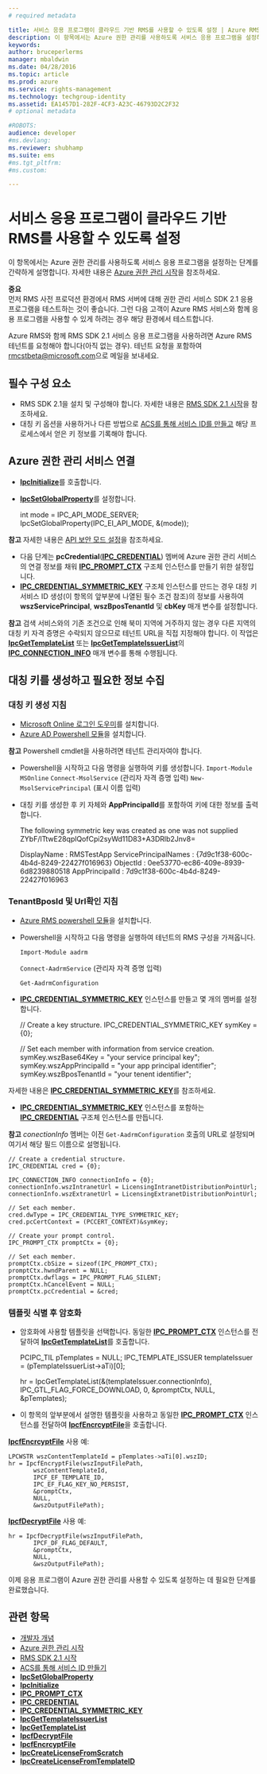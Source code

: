 ```yaml
---
# required metadata

title: 서비스 응용 프로그램이 클라우드 기반 RMS를 사용할 수 있도록 설정 | Azure RMS
description: 이 항목에서는 Azure 권한 관리를 사용하도록 서비스 응용 프로그램을 설정하는 단계를 간략하게 설명합니다.
keywords:
author: bruceperlerms
manager: mbaldwin
ms.date: 04/28/2016
ms.topic: article
ms.prod: azure
ms.service: rights-management
ms.technology: techgroup-identity
ms.assetid: EA1457D1-282F-4CF3-A23C-46793D2C2F32
# optional metadata

#ROBOTS:
audience: developer
#ms.devlang:
ms.reviewer: shubhamp
ms.suite: ems
#ms.tgt_pltfrm:
#ms.custom:

---
```


# 서비스 응용 프로그램이 클라우드 기반 RMS를 사용할 수 있도록 설정

이 항목에서는 Azure 권한 관리를 사용하도록 서비스 응용 프로그램을 설정하는 단계를 간략하게 설명합니다. 자세한 내용은 [Azure 권한 관리 시작](https://technet.microsoft.com/en-us/library/jj585016.aspx)을 참조하세요.

**중요**  
먼저 RMS 사전 프로덕션 환경에서 RMS 서버에 대해 권한 관리 서비스 SDK 2.1 응용 프로그램을 테스트하는 것이 좋습니다. 그런 다음 고객이 Azure RMS 서비스와 함께 응용 프로그램을 사용할 수 있게 하려는 경우 해당 환경에서 테스트합니다.

Azure RMS와 함께 RMS SDK 2.1 서비스 응용 프로그램을 사용하려면 Azure RMS 테넌트를 요청해야 합니다(아직 없는 경우). 테넌트 요청을 포함하여 <rmcstbeta@microsoft.com>으로 메일을 보내세요.

## 필수 구성 요소

-   RMS SDK 2.1을 설치 및 구성해야 합니다. 자세한 내용은 [RMS SDK 2.1 시작](getting-started-with-ad-rms-2-0.md)을 참조하세요.
-   대칭 키 옵션을 사용하거나 다른 방법으로 [ACS를 통해 서비스 ID를 만들고](https://msdn.microsoft.com/en-us/library/gg185924.aspx) 해당 프로세스에서 얻은 키 정보를 기록해야 합니다.

## Azure 권한 관리 서비스 연결

-   [**IpcInitialize**](/rights-management/sdk/2.1/api/win/functions#msipc_ipcinitialize)를 호출합니다.
-   [**IpcSetGlobalProperty**](/rights-management/sdk/2.1/api/win/functions#msipc_ipcsetglobalproperty)를 설정합니다.


    int mode = IPC_API_MODE_SERVER;
    IpcSetGlobalProperty(IPC_EI_API_MODE, &(mode));


**참고** 자세한 내용은 [API 보안 모드 설정](setting-the-api-security-mode-api-mode.md)을 참조하세요.

     

-   다음 단계는 **pcCredential**([**IPC\_CREDENTIAL**](/rights-management/sdk/2.1/api/win/ipc_credential#msipc_ipc_credential)) 멤버에 Azure 권한 관리 서비스의 연결 정보를 채워 [**IPC\_PROMPT\_CTX**](/rights-management/sdk/2.1/api/win/ipc_prompt_ctx#msipc_ipc_prompt_ctx) 구조체 인스턴스를 만들기 위한 설정입니다.
-   [**IPC\_CREDENTIAL\_SYMMETRIC\_KEY**](/rights-management/sdk/2.1/api/win/ipc_credential#msipc_ipc_credential_symmetric_key) 구조체 인스턴스를 만드는 경우 대칭 키 서비스 ID 생성(이 항목의 앞부분에 나열된 필수 조건 참조)의 정보를 사용하여 **wszServicePrincipal**, **wszBposTenantId** 및 **cbKey** 매개 변수를 설정합니다.

**참고** 검색 서비스와의 기존 조건으로 인해 북미 지역에 거주하지 않는 경우 다른 지역의 대칭 키 자격 증명은 수락되지 않으므로 테넌트 URL을 직접 지정해야 합니다. 이 작업은 [**IpcGetTemplateList**](/rights-management/sdk/2.1/api/win/functions#msipc_ipcgettemplatelist) 또는 [**IpcGetTemplateIssuerList**](/rights-management/sdk/2.1/api/win/functions#msipc_ipcgettemplateissuerlist)의 [**IPC\_CONNECTION\_INFO**](/rights-management/sdk/2.1/api/win/ipc_connection_info#msipc_ipc_connection_info) 매개 변수를 통해 수행됩니다.

## 대칭 키를 생성하고 필요한 정보 수집

### 대칭 키 생성 지침

-   [Microsoft Online 로그인 도우미](http://go.microsoft.com/fwlink/p/?LinkID=286152)를 설치합니다.
-   [Azure AD Powershell 모듈](https://bposast.vo.msecnd.net/MSOPMW/8073.4/amd64/AdministrationConfig-en.msi)을 설치합니다.

**참고** Powershell cmdlet을 사용하려면 테넌트 관리자여야 합니다.


-   Powershell을 시작하고 다음 명령을 실행하여 키를 생성합니다.
            `Import-Module MSOnline`
            `Connect-MsolService` (관리자 자격 증명 입력)
            `New-MsolServicePrincipal` (표시 이름 입력)
-   대칭 키를 생성한 후 키 자체와 **AppPrincipalId**를 포함하여 키에 대한 정보를 출력합니다.



    The following symmetric key was created as one was not supplied
    ZYbF/lTtwE28qplQofCpi2syWd11D83+A3DRlb2Jnv8=

    DisplayName : RMSTestApp
    ServicePrincipalNames : {7d9c1f38-600c-4b4d-8249-22427f016963}
    ObjectId : 0ee53770-ec86-409e-8939-6d8239880518
    AppPrincipalId : 7d9c1f38-600c-4b4d-8249-22427f016963



### **TenantBposId** 및 **Url**확인 지침

-   [Azure RMS powershell 모듈](https://technet.microsoft.com/en-us/library/jj585012.aspx)을 설치합니다.
-   Powershell을 시작하고 다음 명령을 실행하여 테넌트의 RMS 구성을 가져옵니다.

    `Import-Module aadrm`

    `Connect-AadrmService` (관리자 자격 증명 입력)

    `Get-AadrmConfiguration`


-   [**IPC\_CREDENTIAL\_SYMMETRIC\_KEY**](/rights-management/sdk/2.1/api/win/ipc_credential#msipc_ipc_credential_symmetric_key) 인스턴스를 만들고 몇 개의 멤버를 설정합니다.

    // Create a key structure.
    IPC_CREDENTIAL_SYMMETRIC_KEY symKey = {0};

    // Set each member with information from service creation.
    symKey.wszBase64Key = "your service principal key";
    symKey.wszAppPrincipalId = "your app principal identifier";
    symKey.wszBposTenantId = "your tenent identifier";


자세한 내용은 [**IPC\_CREDENTIAL\_SYMMETRIC\_KEY**](/rights-management/sdk/2.1/api/win/ipc_credential#msipc_ipc_credential_symmetric_key)를 참조하세요.

-   [**IPC\_CREDENTIAL\_SYMMETRIC\_KEY**](/rights-management/sdk/2.1/api/win/ipc_credential#msipc_ipc_credential_symmetric_key) 인스턴스를 포함하는 [**IPC\_CREDENTIAL**](/rights-management/sdk/2.1/api/win/ipc_credential#msipc_ipc_credential) 구조체 인스턴스를 만듭니다.

**참고** *conectionInfo* 멤버는 이전 `Get-AadrmConfiguration` 호출의 URL로 설정되며 여기서 해당 필드 이름으로 설명됩니다.

    // Create a credential structure.
    IPC_CREDENTIAL cred = {0};

    IPC_CONNECTION_INFO connectionInfo = {0};
    connectionInfo.wszIntranetUrl = LicensingIntranetDistributionPointUrl;
    connectionInfo.wszExtranetUrl = LicensingExtranetDistributionPointUrl;

    // Set each member.
    cred.dwType = IPC_CREDENTIAL_TYPE_SYMMETRIC_KEY;
    cred.pcCertContext = (PCCERT_CONTEXT)&symKey;

    // Create your prompt control.
    IPC_PROMPT_CTX promptCtx = {0};

    // Set each member.
    promptCtx.cbSize = sizeof(IPC_PROMPT_CTX);
    promptCtx.hwndParent = NULL;
    promptCtx.dwflags = IPC_PROMPT_FLAG_SILENT;
    promptCtx.hCancelEvent = NULL;
    promptCtx.pcCredential = &cred;

### 템플릿 식별 후 암호화

-   암호화에 사용할 템플릿을 선택합니다.
    동일한 [**IPC\_PROMPT\_CTX**](/rights-management/sdk/2.1/api/win/ipc_prompt_ctx#msipc_ipc_prompt_ctx) 인스턴스를 전달하여 [**IpcGetTemplateList**](/rights-management/sdk/2.1/api/win/functions#msipc_ipcgettemplatelist)를 호출합니다.


    PCIPC_TIL pTemplates = NULL;
    IPC_TEMPLATE_ISSUER templateIssuer = (pTemplateIssuerList->aTi)[0];

    hr = IpcGetTemplateList(&(templateIssuer.connectionInfo),
           IPC_GTL_FLAG_FORCE_DOWNLOAD,
           0,
           &promptCtx,
           NULL,
           &pTemplates);


-   이 항목의 앞부분에서 설명한 템플릿을 사용하고 동일한 [**IPC\_PROMPT\_CTX**](/rights-management/sdk/2.1/api/win/ipc_prompt_ctx#msipc_ipc_prompt_ctx) 인스턴스를 전달하여 [**IpcfEncrcyptFile**](/rights-management/sdk/2.1/api/win/functions#msipc_ipcfencryptfile)을 호출합니다.

[**IpcfEncrcyptFile**](/rights-management/sdk/2.1/api/win/functions#msipc_ipcfencryptfile) 사용 예:

    LPCWSTR wszContentTemplateId = pTemplates->aTi[0].wszID;
    hr = IpcfEncryptFile(wszInputFilePath,
           wszContentTemplateId,
           IPCF_EF_TEMPLATE_ID,
           IPC_EF_FLAG_KEY_NO_PERSIST,
           &promptCtx,
           NULL,
           &wszOutputFilePath);

[**IpcfDecryptFile**](/rights-management/sdk/2.1/api/win/functions#msipc_ipcfdecryptfile) 사용 예:

    hr = IpcfDecryptFile(wszInputFilePath,
           IPCF_DF_FLAG_DEFAULT,
           &promptCtx,
           NULL,
           &wszOutputFilePath);

이제 응용 프로그램이 Azure 권한 관리를 사용할 수 있도록 설정하는 데 필요한 단계를 완료했습니다.

## 관련 항목

* [개발자 개념](ad-rms-concepts-nav.md)
* [Azure 권한 관리 시작](https://technet.microsoft.com/en-us/library/jj585016.aspx)
* [RMS SDK 2.1 시작](getting-started-with-ad-rms-2-0.md)
* [ACS를 통해 서비스 ID 만들기](https://msdn.microsoft.com/en-us/library/gg185924.aspx)
* [**IpcSetGlobalProperty**](/rights-management/sdk/2.1/api/win/functions#msipc_ipcsetglobalproperty)
* [**IpcInitialize**](/rights-management/sdk/2.1/api/win/functions#msipc_ipcinitialize)
* [**IPC\_PROMPT\_CTX**](/rights-management/sdk/2.1/api/win/ipc_prompt_ctx#msipc_ipc_prompt_ctx)
* [**IPC\_CREDENTIAL**](/rights-management/sdk/2.1/api/win/ipc_credential#msipc_ipc_credential)
* [**IPC\_CREDENTIAL\_SYMMETRIC\_KEY**](/rights-management/sdk/2.1/api/win/ipc_credential#msipc_ipc_credential_symmetric_key)
* [**IpcGetTemplateIssuerList**](/rights-management/sdk/2.1/api/win/functions#msipc_ipcgettemplateissuerlist)
* [**IpcGetTemplateList**](/rights-management/sdk/2.1/api/win/functions#msipc_ipcgettemplatelist)
* [**IpcfDecryptFile**](/rights-management/sdk/2.1/api/win/functions#msipc_ipcfdecryptfile)
* [**IpcfEncrcyptFile**](/rights-management/sdk/2.1/api/win/functions#msipc_ipcfencryptfile)
* [**IpcCreateLicenseFromScratch**](/rights-management/sdk/2.1/api/win/functions#msipc_ipccreatelicensefromscratch)
* [**IpcCreateLicenseFromTemplateID**](/rights-management/sdk/2.1/api/win/functions#msipc_ipccreatelicensefromtemplateid)
 

 


<!--HONumber=Apr16_HO4-->


